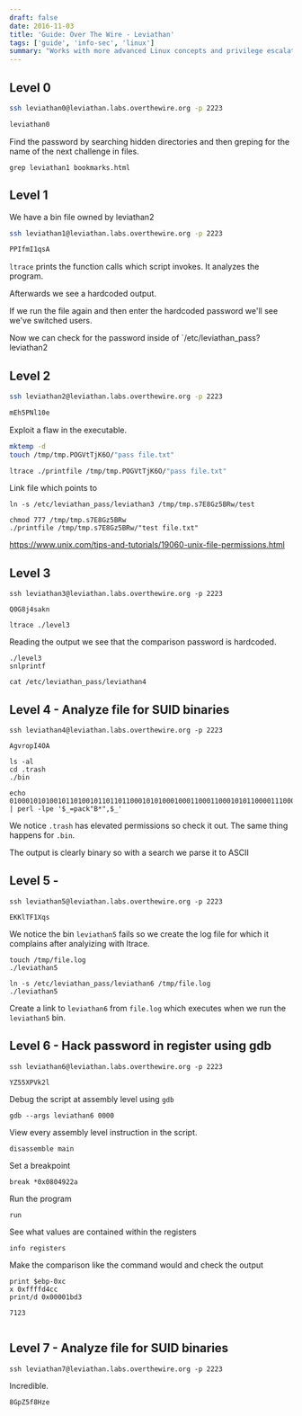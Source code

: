 ```yaml
---
draft: false
date: 2016-11-03
title: 'Guide: Over The Wire - Leviathan'
tags: ['guide', 'info-sec', 'linux']
summary: "Works with more advanced Linux concepts and privilege escalation. Walkthrough of each level of Over the Wire's Leviathan series. Its a CLI game which helps players master Linux, SSH, and much more."
---
```


## Level 0

```sh
ssh leviathan0@leviathan.labs.overthewire.org -p 2223
```

```sh
leviathan0
```

Find the password by searching hidden directories and
then greping for the name of the next challenge in files.

`grep leviathan1 bookmarks.html`

## Level 1

We have a bin file owned by leviathan2

```sh
ssh leviathan1@leviathan.labs.overthewire.org -p 2223
```

```sh
PPIfmI1qsA
```

`ltrace` prints the function calls which script invokes. It analyzes the program.

Afterwards we see a hardcoded output.

If we run the file again and then enter the hardcoded password
we'll see we've switched users.

Now we can check for the password inside of `/etc/leviathan_pass?leviathan2

## Level 2

```sh
ssh leviathan2@leviathan.labs.overthewire.org -p 2223
```

```sh
mEh5PNl10e
```

Exploit a flaw in the executable.

```sh
mktemp -d
touch /tmp/tmp.POGVtTjK6O/"pass file.txt"

ltrace ./printfile /tmp/tmp.POGVtTjK6O/"pass file.txt"
```

Link file which points to

```
ln -s /etc/leviathan_pass/leviathan3 /tmp/tmp.s7E8Gz5BRw/test
```

```
chmod 777 /tmp/tmp.s7E8Gz5BRw
./printfile /tmp/tmp.s7E8Gz5BRw/"test file.txt"
```

https://www.unix.com/tips-and-tutorials/19060-unix-file-permissions.html

## Level 3

```
ssh leviathan3@leviathan.labs.overthewire.org -p 2223
```

```
Q0G8j4sakn
```

```
ltrace ./level3
```

Reading the output we see that the comparison password is hardcoded.

```
./level3
snlprintf

cat /etc/leviathan_pass/leviathan4
```

## Level 4 - Analyze file for SUID binaries

```
ssh leviathan4@leviathan.labs.overthewire.org -p 2223
```

```
AgvropI4OA
```

```
ls -al
cd .trash
./bin

echo 0100010101001011010010110110110001010100010001100011000101011000011100010111001100001010 | perl -lpe '$_=pack"B*",$_'
```

We notice `.trash` has elevated permissions so check it out.
The same thing happens for `.bin`.

The output is clearly binary so with a search we parse it to ASCII

## Level 5 -

```
ssh leviathan5@leviathan.labs.overthewire.org -p 2223
```

```
EKKlTF1Xqs
```

We notice the bin `leviathan5` fails so we create the log file for which it
complains after analyizing with ltrace.

```
touch /tmp/file.log
./leviathan5
```

```
ln -s /etc/leviathan_pass/leviathan6 /tmp/file.log
./leviathan5
```

Create a link to `leviathan6` from `file.log` which executes when we run the `leviathan5` bin.

## Level 6 - Hack password in register using gdb

```
ssh leviathan6@leviathan.labs.overthewire.org -p 2223
```

```
YZ55XPVk2l
```

Debug the script at assembly level using `gdb`

```
gdb --args leviathan6 0000
```

View every assembly level instruction in the script.

```
disassemble main
```

Set a breakpoint

```
break *0x0804922a
```

Run the program

```
run
```

See what values are contained within the registers

```
info registers
```

Make the comparison like the command would and check the output

```
print $ebp-0xc
x 0xffffd4cc
print/d 0x00001bd3

7123
```

```

```

## Level 7 - Analyze file for SUID binaries

```
ssh leviathan7@leviathan.labs.overthewire.org -p 2223
```

Incredible.

```
8GpZ5f8Hze
```

